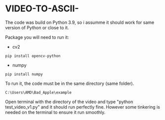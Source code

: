 # VIDEO-TO-ASCII-

The code was build on Python 3.9, so i assumme it should work for same version of Python or close to it.

Package you will need to run it:
- cv2		
```
pip install opencv-python
```
- numpy 	
```
pip install numpy
```

To run it, the code must be in the same directory (same folder). 
```
C:\Users\AMD\Bad_Apple\example
```
Open terminal with the directory of the video and
type "python test_video_v1.py" and it should run perfectly fine. However some tinkering is needed on the terminal to ensure 
it run smoothly. 
